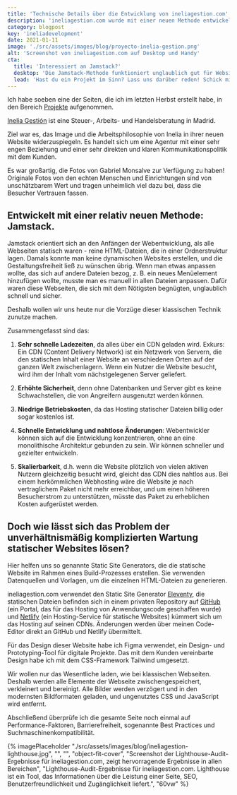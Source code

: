 ```yaml
---
title: 'Technische Details über die Entwicklung von ineliagestion.com'
description: 'ineliagestion.com wurde mit einer neuen Methode entwickelt, dem Jamstack. Diese Technik orientiert sich an den frühen Tagen der Webentwicklung, als alle Webseiten statisch waren.'
category: blogpost
key: 'ineliadevelopment'
date: 2021-01-11
image: './src/assets/images/blog/proyecto-inelia-gestion.png'
alt: 'Screenshot von ineliagestion.com auf Desktop und Handy'
cta:
  title: 'Interessiert an Jamstack?'
  desktop: 'Die Jamstack-Methode funktioniert unglaublich gut für Websites kleiner Unternehmen. Ich bin wirklich begeistert von dieser Entwicklungsphilosophie, ich  erzähle dir gerne alles darüber!'
  lead: 'Hast du ein Projekt im Sinn? Lass uns darüber reden! Schick mir eine E-Mail an [hola@lenesaile.com](mailto:hola@lenesaile.com).'
---
```


Ich habe soeben eine der Seiten, die ich im letzten Herbst erstellt habe, in den Bereich [Projekte](/de/projekte/) aufgenommen.

[Inelia Gestión](https://www.ineliagestion.com/) ist eine Steuer-, Arbeits- und Handelsberatung in Madrid.

Ziel war es, das Image und die Arbeitsphilosophie von Inelia in ihrer neuen Website widerzuspiegeln. Es handelt sich um eine Agentur mit einer sehr engen Beziehung und einer sehr direkten und klaren Kommunikationspolitik mit dem Kunden.

Es war großartig, die Fotos von Gabriel Monsalve zur Verfügung zu haben! Originale Fotos von den echten Menschen und Einrichtungen sind von unschätzbarem Wert und tragen unheimlich viel dazu bei, dass die Besucher Vertrauen fassen.

## Entwickelt mit einer relativ neuen Methode: Jamstack.

Jamstack orientiert sich an den Anfängen der Webentwicklung, als alle Webseiten statisch waren - reine HTML-Dateien, die in einer Ordnerstruktur lagen. Damals konnte man keine dynamischen Websites erstellen, und die Gestaltungsfreiheit ließ zu wünschen übrig. Wenn man etwas anpassen wollte, das sich auf andere Dateien bezog, z. B. ein neues Menüelement hinzufügen wollte, musste man es manuell in allen Dateien anpassen. Dafür waren diese Webseiten, die sich mit dem Nötigsten begnügten, unglaublich schnell und sicher.

Deshalb wollen wir uns heute nur die Vorzüge dieser klassischen Technik zunutze machen.

Zusammengefasst sind das:

1. **Sehr schnelle Ladezeiten**, da alles über ein CDN geladen wird. Exkurs: Ein CDN (Content Delivery Network) ist ein Netzwerk von Servern, die den statischen Inhalt einer Website an verschiedenen Orten auf der ganzen Welt zwischenlagern. Wenn ein Nutzer die Website besucht, wird ihm der Inhalt vom nächstgelegenen Server geliefert.

2. **Erhöhte Sicherheit**, denn ohne Datenbanken und Server gibt es keine Schwachstellen, die von Angreifern ausgenutzt werden können.

3. **Niedrige Betriebskosten**, da das Hosting statischer Dateien billig oder sogar kostenlos ist.

4. **Schnelle Entwicklung und nahtlose Änderungen**: Webentwickler können sich auf die Entwicklung konzentrieren, ohne an eine monolithische Architektur gebunden zu sein. Wir können schneller und gezielter entwickeln.

5. **Skalierbarkeit**, d.h. wenn die Website plötzlich von vielen aktiven Nutzern gleichzeitig besucht wird, gleicht das CDN dies nahtlos aus. Bei einem herkömmlichen Webhosting wäre die Website je nach vertraglichem Paket nicht mehr erreichbar, und um einen höheren Besucherstrom zu unterstützen, müsste das Paket zu erheblichen Kosten aufgerüstet werden.

## Doch wie lässt sich das Problem der unverhältnismäßig komplizierten Wartung statischer Websites lösen?

Hier helfen uns so genannte Static Site Generators, die die statische Website im Rahmen eines Build-Prozesses erstellen. Sie verwenden Datenquellen und Vorlagen, um die einzelnen HTML-Dateien zu generieren.

ineliagestion.com verwendet den Static Site Generator [Eleventy](https://www.11ty.dev/), die statischen Dateien befinden sich in einem privaten Repository auf [GitHub](https://github.com/) (ein Portal, das für das Hosting von Anwendungscode geschaffen wurde) und [Netlify](https://www.netlify.com/) (ein Hosting-Service für statische Websites) kümmert sich um das Hosting auf seinen CDNs. Änderungen werden über meinen Code-Editor direkt an GitHub und Netlify übermittelt.

Für das Design dieser Website habe ich Figma verwendet, ein Design- und Prototyping-Tool für digitale Projekte. Das mit dem Kunden vereinbarte Design habe ich mit dem CSS-Framework Tailwind umgesetzt.

Wir wollen nur das Wesentliche laden, wie bei klassischen Webseiten. Deshalb werden alle Elemente der Webseite zwischengespeichert, verkleinert und bereinigt. Alle Bilder werden verzögert und in den modernsten Bildformaten geladen, und ungenutztes CSS und JavaScript wird entfernt.

Abschließend überprüfe ich die gesamte Seite noch einmal auf Performance-Faktoren, Barrierefreiheit, sogenannte Best Practices und Suchmaschinenkompatibilität.

{% imagePlaceholder "./src/assets/images/blog/ineliagestion-lighthouse.jpg", "", "", "object-fit-cover", "Screenshot der Lighthouse-Audit-Ergebnisse für ineliagestion.com, zeigt hervorragende Ergebnisse in allen Bereichen", "Lighthouse-Audit-Ergebnisse für ineliagestion.com. Lighthouse ist ein Tool, das Informationen über die Leistung einer Seite, SEO, Benutzerfreundlichkeit und Zugänglichkeit liefert.", "60vw" %}
